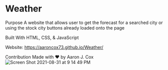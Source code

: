 # Weather
Purpose A website that allows user to get the forecast for a searched city or using the stock city buttons already loaded onto the page

Built With HTML, CSS, & JavaScript

Website: https://aaroncox73.github.io/Weather/

Contribution Made with ❤️ by Aaron J. Cox![Screen Shot 2021-08-31 at 9 14 49 PM](https://user-images.githubusercontent.com/87509934/132137325-c3ff2a2a-9c66-41b6-bbfd-ed999520fa16.png)
